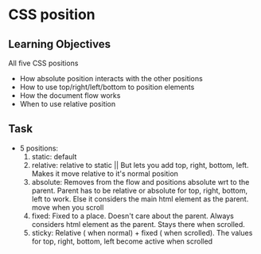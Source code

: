 # CSS position

## Learning Objectives

All five CSS positions

- How absolute position interacts with the other positions
- How to use top/right/left/bottom to position elements
- How the document flow works
- When to use relative position

## Task

- 5 positions:
  1. static: default
  2. relative: relative to static || But lets you add top, right, bottom, left. Makes it move relative to it's normal position
  3. absolute: Removes from the flow and positions absolute wrt to the parent. Parent has to be relative or absolute for top, right, bottom, left to work. Else it considers the main html element as the parent. move when you scroll
  4. fixed: Fixed to a place. Doesn't care about the parent. Always considers html element as the parent. Stays there when scrolled.
  5. sticky: Relative ( when normal) + fixed ( when scrolled). The values for top, right, bottom, left become active when scrolled
